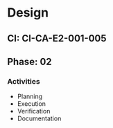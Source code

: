 # Design

## CI: CI-CA-E2-001-005
## Phase: 02

### Activities
- Planning
- Execution
- Verification
- Documentation
